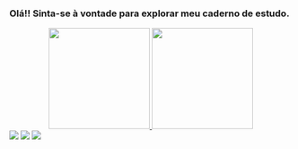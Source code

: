 ### Olá!! Sinta-se à vontade para explorar meu caderno de estudo.
 

<div align="center">
  <a href="https://github.com/viniirbr">
  <img height="180em" src="https://github-readme-stats.vercel.app/api?username=viniirbr&show_icons=true&theme=blueberry&include_all_commits=true&count_private=true"/>
  <img height="180em" src="https://github-readme-stats.vercel.app/api/top-langs/?username=viniirbr&layout=compact&langs_count=7&theme=blueberry"/>
</div>
  
  <div> 
 <a href="https://discord.gg/wagxzStdcR" target="_blank"><img src="https://img.shields.io/badge/Discord-7289DA?style=for-the-badge&logo=discord&logoColor=white" target="_blank"></a> 
  <a href = "mailto:vayne99@gmail.com"><img src="https://img.shields.io/badge/-Gmail-%23333?style=for-the-badge&logo=gmail&logoColor=white" target="_blank"></a>
  <a href="https://www.linkedin.com/in/rafaella-ballerini-45875016a" target="_blank"><img src="https://img.shields.io/badge/-LinkedIn-%230077B5?style=for-the-badge&logo=linkedin&logoColor=white" target="_blank"></a> 
  
</div>
